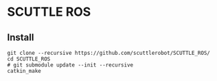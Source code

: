 # SCUTTLE ROS

## Install
```
git clone --recursive https://github.com/scuttlerobot/SCUTTLE_ROS/
cd SCUTTLE_ROS
# git submodule update --init --recursive
catkin_make
```
